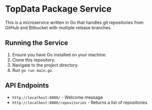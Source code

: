 # TopData Package Service

This is a microservice written in Go that handles git repositories from GitHub and Bitbucket with multiple release branches.

## Running the Service

1. Ensure you have Go installed on your machine.
2. Clone this repository.
3. Navigate to the project directory.
4. Run `go run main.go`.

## API Endpoints

- `http://localhost:8080/` - Welcome message
- `http://localhost:8080/repositories` - Returns a list of repositories
